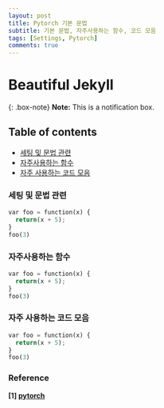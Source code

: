```yaml
---
layout: post
title: Pytorch 기본 문법
subtitle: 기본 문법, 자주사용하는 함수, 코드 모음
tags: [Settings, Pytorch]
comments: true
---
```


# Beautiful Jekyll  

{: .box-note}
**Note:** This is a notification box.


## Table of contents
- [세팅 및 문법 관련](#세팅-및-문법-관련)
- [자주사용하는 함수](#자주사용하는-함수)
- [자주 사용하는 코드 모음](#자주-사용하는-코드-모음)  

### 세팅 및 문법 관련

```python
var foo = function(x) {
  return(x + 5);
}
foo(3)
```

### 자주사용하는 함수

```python
var foo = function(x) {
  return(x + 5);
}
foo(3)
```

### 자주 사용하는 코드 모음

```python
var foo = function(x) {
  return(x + 5);
}
foo(3)
```

### Reference
**[1] [pytorch](https://gaussian37.github.io/dl-pytorch-snippets/#dataloader%EC%9D%98-pin_memory-1)**  
